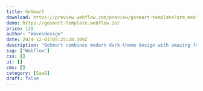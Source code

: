 ```yaml
---
title: GoSmart
download: https://preview.webflow.com/preview/gosmart-template?utm_medium=preview_link&utm_source=designer&utm_content=gosmart-template&preview=f493404cc0c91b905d6b12e1485df757&workflow=preview
demo: https://gosmart-template.webflow.io/
price: 129
author: "Wavesdesign"
date: 2024-12-01T05:25:28.309Z
description: "GoSmart combines modern dark-theme design with amazing features into a robust Webflow template. It offers a simple yet powerful CMS along with all the tools you need to launch an outstanding website."
ssg: ["Webflow"]
css: []
ui: []
cms: []
category: [SaaS]
draft: false
---
```

